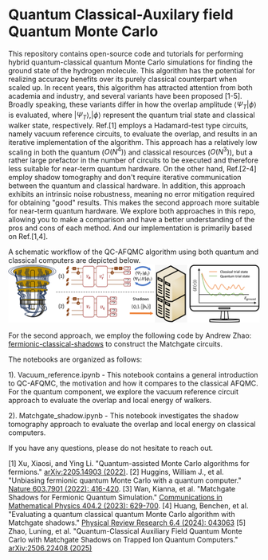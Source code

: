 # Quantum Classical-Auxilary field Quantum Monte Carlo

This repository contains open-source code and tutorials for performing hybrid quantum-classical quantum Monte Carlo simulations for finding the ground state of the hydrogen molecule. This algorithm has the potential for realizing accuracy benefits over its purely classical counterpart when scaled up. In recent years, this algorithm has attracted attention from both academia and industry, and several variants have been proposed [1-5]. Broadly speaking, these variants differ in how the overlap amplitude $\langle\Psi_T|\phi\rangle$ is evaluated, where $|\Psi_T\rangle, |\phi\rangle$ represent the quantum trial state and classical walker state, respectively. Ref.[1] employs a Hadamard-test type circuits, namely vacuum reference circuits, to evaluate the overlap, and results in an iterative implementation of the algorithm. This approach has a relatively low scaling in both the quantum ($O(N^4)$) and classical resources ($O(N^3)$), but a rather large prefactor in the number of circuits to be executed and therefore less suitable for near-term quantum hardware. On the other hand, Ref.[2-4] employ shadow tomography and don't require iterative communication between the quantum and classical hardware. In addition, this approach exhibits an intrinsic noise robustness, meaning no error mitigation required for obtaining "good" results. This makes the second approach more suitable for near-term quantum hardware. We explore both approaches in this repo, allowing you to make a comparison and have a better understanding of the pros and cons of each method. And our implementation is primarily based on Ref.[1,4].


A schematic workflow of the QC-AFQMC algorithm using both quantum and classical computers are depicted below.
![workflow](images/workflow.png)


For the second approach, we employ the following code by Andrew Zhao: [fermionic-classical-shadows](https://github.com/zhao-andrew/symmetry-adjusted-classical-shadows) to construct the Matchgate circuits.


The notebooks are organized as follows:

1). Vacuum_reference.ipynb - This notebook contains a general introduction to QC-AFQMC, the motivation and how it compares to the classical AFQMC. For the quantum component, we explore the vacuum reference circuit approach to evaluate the overlap and local energy of walkers.

2). Matchgate_shadow.ipynb - This notebook investigates the shadow tomography approach to evaluate the overlap and local energy on classical computers.

If you have any questions, please do not hesitate to reach out.

[1] Xu, Xiaosi, and Ying Li. "Quantum-assisted Monte Carlo algorithms for fermions." [arXiv:2205.14903 (2022)](https://arxiv.org/abs/2205.14903).
[2] Huggins, William J., et al. "Unbiasing fermionic quantum Monte Carlo with a quantum computer." [Nature 603.7901 (2022): 416-420](https://www.nature.com/articles/s41586-021-04351-z).
[3] Wan, Kianna, et al. "Matchgate Shadows for Fermionic Quantum Simulation." [Communications in Mathematical Physics 404.2 (2023): 629-700](https://link.springer.com/article/10.1007/s00220-023-04844-0).
[4] Huang, Benchen, et al. "Evaluating a quantum classical quantum Monte Carlo algorithm with Matchgate shadows." [Physical Review Research 6.4 (2024): 043063](https://journals.aps.org/prresearch/abstract/10.1103/PhysRevResearch.6.043063)
[5] Zhao, Luning, et al. "Quantum-Classical Auxiliary Field Quantum Monte Carlo with Matchgate Shadows on Trapped Ion Quantum Computers." [arXiv:2506.22408 (2025)](https://arxiv.org/abs/2506.22408)
